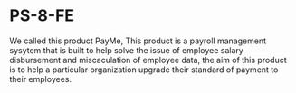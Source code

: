 # PS-8-FE 
We called this product PayMe, This product is a payroll management sysytem that is built to help solve the issue of employee salary disbursement and miscaculation of employee data, the aim of this product is to help a particular organization upgrade their standard of payment to their employees.
